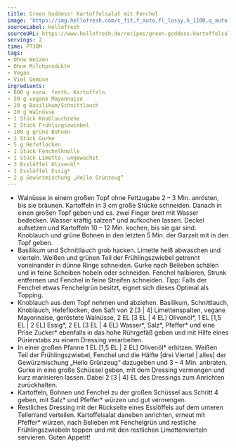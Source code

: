 ```yaml
---
title: Green Goddess! Kartoffelsalat mit Fenchel
image: 'https://img.hellofresh.com/c_fit,f_auto,fl_lossy,h_1100,q_auto,w_2600/hellofresh_s3/image/green-goddess-kartoffelsalat-mit-fenchel-5fba42a4.jpg'
sourceLabel: Hellofresh
sourceURL: https://www.hellofresh.de/recipes/green-goddess-kartoffelsalat-mit-fenchel-632c3d71c8771d72c2031ca1
servings: 2
time: PT30M
tags:
- Ohne Weizen
- Ohne Milchprodukte
- Vegan
- Viel Gemüse
ingredients:
- 600 g vorw. festk. Kartoffeln
- 50 g vegane Mayonnaise
- 20 g Basilikum/Schnittlauch
- 20 g Walnüsse
- 1 Stück Knoblauchzehe
- 2 Stück Frühlingszwiebel
- 100 g grüne Bohnen
- 1 Stück Gurke
- 5 g Hefeflocken
- 1 Stück Fenchelknolle
- 1 Stück Limette, ungewachst
- 3 Esslöffel Olivenöl*
- 1 Esslöffel Essig*
- 2 g Gewürzmischung „Hello Grünzeug“
---
```


- Walnüsse in einem großen Topf ohne Fettzugabe 2 – 3 Min. anrösten, bis sie bräunen.  Kartoffeln in 3 cm große Stücke schneiden. Danach in einen großen Topf geben und ca. zwei Finger breit mit Wasser bedecken. Wasser kräftig salzen\* und aufkochen lassen. Deckel aufsetzen und Kartoffeln 10 – 12 Min. kochen, bis sie gar sind.  Knoblauch und grüne Bohnen in den letzten 5 Min. der Garzeit mit in den Topf geben.
- Basilikum und Schnittlauch grob hacken. Limette heiß abwaschen und vierteln. Weißen und grünen Teil der Frühlingszwiebel getrennt voneinander in dünne Ringe schneiden.  ﻿Gurke nach Belieben schälen und in feine Scheiben hobeln oder schneiden.  Fenchel halbieren, Strunk entfernen und Fenchel in feine Streifen schneiden. Tipp: Falls der Fenchel etwas Fenchelgrün besitzt, eignet sich dieses Optimal als Topping.
- Knoblauch aus dem Topf nehmen und abziehen.  Basilikum, Schnittlauch, Knoblauch, Hefeflocken, den Saft von 2 [3 | 4] Limettenspalten, vegane Mayonnaise, geröstete Walnüsse, 2 EL [3 EL | 4 EL] Olivenöl\*, 1 EL [1,5 EL | 2 EL] Essig\*, 2 EL [3 EL | 4 EL] Wasser\*, Salz\*, Pfeffer\* und eine Prise Zucker\* ebenfalls in das hohe Rührgefäß geben und mit Hilfe eines Pürierstabs zu einem Dressing verarbeiten.
- In einer großen Pfanne 1 EL [1,5 EL | 2 EL] Olivenöl\* erhitzen. Weißen Teil der Frühlingszwiebel, Fenchel und die Hälfte [drei Viertel | alles] der Gewürzmischung „Hello Grünzeug“ dazugeben und 3 – 4 Min. anbraten.  Gurke in eine große Schüssel geben, mit dem Dressing vermengen und kurz marinieren lassen.  Dabei 2 [3 | 4] EL des Dressings zum Anrichten zurückhalten.
- Kartoffeln, Bohnen und Fenchel zu der großen Schüssel aus Schritt 4 geben, mit Salz\* und Pfeffer\* würzen und gut vermengen.
- Restliches Dressing mit der Rückseite eines Esslöffels auf dem unteren Tellerrand verteilen.  Kartoffelsalat daneben anrichten, erneut mit Pfeffer\* würzen, nach Belieben mit Fenchelgrün und restliche Frühlingszwiebeln toppen und mit den restlichen Limettenvierteln servieren.  Guten Appetit!
